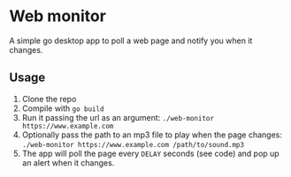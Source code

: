 # Web monitor
A simple go desktop app to poll a web page and notify you when it changes.

## Usage
1. Clone the repo
2. Compile with `go build`
3. Run it passing the url as an argument: `./web-monitor https://www.example.com`
4. Optionally pass the path to an mp3 file to play when the page changes: `./web-monitor https://www.example.com /path/to/sound.mp3` 
5. The app will poll the page every `DELAY` seconds (see code) and pop up an alert when it changes.
